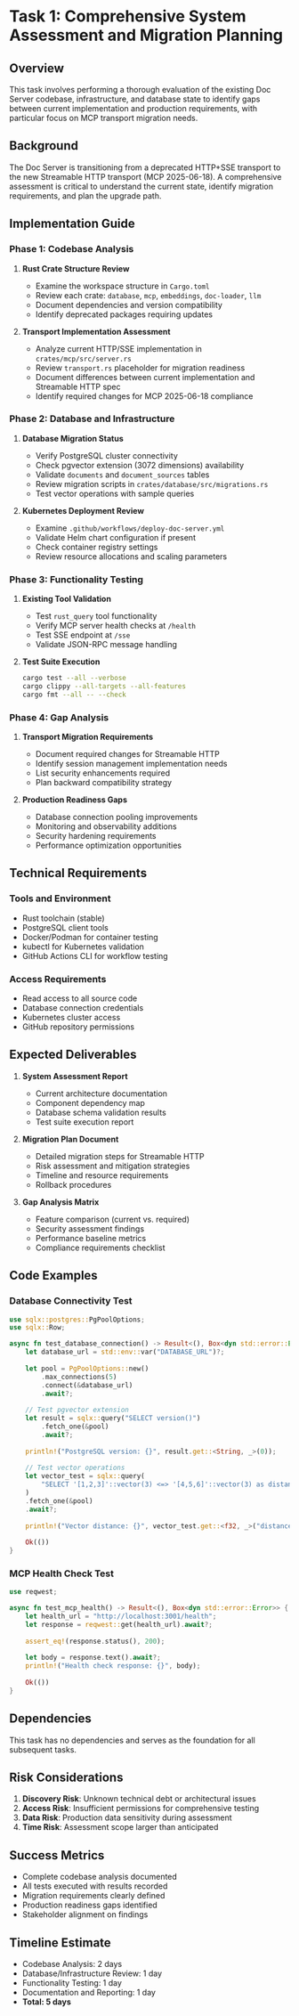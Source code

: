 # Task 1: Comprehensive System Assessment and Migration Planning

## Overview

This task involves performing a thorough evaluation of the existing Doc Server codebase, infrastructure, and database state to identify gaps between current implementation and production requirements, with particular focus on MCP transport migration needs.

## Background

The Doc Server is transitioning from a deprecated HTTP+SSE transport to the new Streamable HTTP transport (MCP 2025-06-18). A comprehensive assessment is critical to understand the current state, identify migration requirements, and plan the upgrade path.

## Implementation Guide

### Phase 1: Codebase Analysis

1. **Rust Crate Structure Review**
   - Examine the workspace structure in `Cargo.toml`
   - Review each crate: `database`, `mcp`, `embeddings`, `doc-loader`, `llm`
   - Document dependencies and version compatibility
   - Identify deprecated packages requiring updates

2. **Transport Implementation Assessment**
   - Analyze current HTTP/SSE implementation in `crates/mcp/src/server.rs`
   - Review `transport.rs` placeholder for migration readiness
   - Document differences between current implementation and Streamable HTTP spec
   - Identify required changes for MCP 2025-06-18 compliance

### Phase 2: Database and Infrastructure

1. **Database Migration Status**
   - Verify PostgreSQL cluster connectivity
   - Check pgvector extension (3072 dimensions) availability
   - Validate `documents` and `document_sources` tables
   - Review migration scripts in `crates/database/src/migrations.rs`
   - Test vector operations with sample queries

2. **Kubernetes Deployment Review**
   - Examine `.github/workflows/deploy-doc-server.yml`
   - Validate Helm chart configuration if present
   - Check container registry settings
   - Review resource allocations and scaling parameters

### Phase 3: Functionality Testing

1. **Existing Tool Validation**
   - Test `rust_query` tool functionality
   - Verify MCP server health checks at `/health`
   - Test SSE endpoint at `/sse`
   - Validate JSON-RPC message handling

2. **Test Suite Execution**
   ```bash
   cargo test --all --verbose
   cargo clippy --all-targets --all-features
   cargo fmt --all -- --check
   ```

### Phase 4: Gap Analysis

1. **Transport Migration Requirements**
   - Document required changes for Streamable HTTP
   - Identify session management implementation needs
   - List security enhancements required
   - Plan backward compatibility strategy

2. **Production Readiness Gaps**
   - Database connection pooling improvements
   - Monitoring and observability additions
   - Security hardening requirements
   - Performance optimization opportunities

## Technical Requirements

### Tools and Environment
- Rust toolchain (stable)
- PostgreSQL client tools
- Docker/Podman for container testing
- kubectl for Kubernetes validation
- GitHub Actions CLI for workflow testing

### Access Requirements
- Read access to all source code
- Database connection credentials
- Kubernetes cluster access
- GitHub repository permissions

## Expected Deliverables

1. **System Assessment Report**
   - Current architecture documentation
   - Component dependency map
   - Database schema validation results
   - Test suite execution report

2. **Migration Plan Document**
   - Detailed migration steps for Streamable HTTP
   - Risk assessment and mitigation strategies
   - Timeline and resource requirements
   - Rollback procedures

3. **Gap Analysis Matrix**
   - Feature comparison (current vs. required)
   - Security assessment findings
   - Performance baseline metrics
   - Compliance requirements checklist

## Code Examples

### Database Connectivity Test
```rust
use sqlx::postgres::PgPoolOptions;
use sqlx::Row;

async fn test_database_connection() -> Result<(), Box<dyn std::error::Error>> {
    let database_url = std::env::var("DATABASE_URL")?;
    
    let pool = PgPoolOptions::new()
        .max_connections(5)
        .connect(&database_url)
        .await?;
    
    // Test pgvector extension
    let result = sqlx::query("SELECT version()")
        .fetch_one(&pool)
        .await?;
    
    println!("PostgreSQL version: {}", result.get::<String, _>(0));
    
    // Test vector operations
    let vector_test = sqlx::query(
        "SELECT '[1,2,3]'::vector(3) <=> '[4,5,6]'::vector(3) as distance"
    )
    .fetch_one(&pool)
    .await?;
    
    println!("Vector distance: {}", vector_test.get::<f32, _>("distance"));
    
    Ok(())
}
```

### MCP Health Check Test
```rust
use reqwest;

async fn test_mcp_health() -> Result<(), Box<dyn std::error::Error>> {
    let health_url = "http://localhost:3001/health";
    let response = reqwest::get(health_url).await?;
    
    assert_eq!(response.status(), 200);
    
    let body = response.text().await?;
    println!("Health check response: {}", body);
    
    Ok(())
}
```

## Dependencies

This task has no dependencies and serves as the foundation for all subsequent tasks.

## Risk Considerations

1. **Discovery Risk**: Unknown technical debt or architectural issues
2. **Access Risk**: Insufficient permissions for comprehensive testing
3. **Data Risk**: Production data sensitivity during assessment
4. **Time Risk**: Assessment scope larger than anticipated

## Success Metrics

- Complete codebase analysis documented
- All tests executed with results recorded
- Migration requirements clearly defined
- Production readiness gaps identified
- Stakeholder alignment on findings

## Timeline Estimate

- Codebase Analysis: 2 days
- Database/Infrastructure Review: 1 day
- Functionality Testing: 1 day
- Documentation and Reporting: 1 day
- **Total: 5 days**